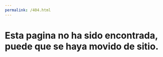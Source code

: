 ```yaml
---
permalink: /404.html
---
```


# Esta pagina no ha sido encontrada, puede que se haya movido de sitio.
